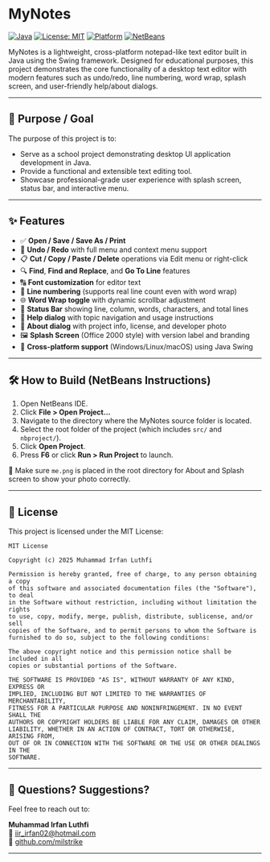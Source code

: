 # MyNotes

[![Java](https://img.shields.io/badge/built%20with-Java-orange.svg)](https://www.java.com)
[![License: MIT](https://img.shields.io/badge/License-MIT-blue.svg)](LICENSE)
[![Platform](https://img.shields.io/badge/platform-cross--platform-blue.svg)]()
[![NetBeans](https://img.shields.io/badge/IDE-NetBeans-green.svg)](https://netbeans.apache.org)

MyNotes is a lightweight, cross-platform notepad-like text editor built in Java using the Swing framework. Designed for educational purposes, this project demonstrates the core functionality of a desktop text editor with modern features such as undo/redo, line numbering, word wrap, splash screen, and user-friendly help/about dialogs.

---

## 🎯 Purpose / Goal

The purpose of this project is to:
- Serve as a school project demonstrating desktop UI application development in Java.
- Provide a functional and extensible text editing tool.
- Showcase professional-grade user experience with splash screen, status bar, and interactive menu.

---

## ✨ Features

- ✅ **Open / Save / Save As / Print**
- 🔁 **Undo / Redo** with full menu and context menu support
- 📋 **Cut / Copy / Paste / Delete** operations via Edit menu or right-click
- 🔍 **Find**, **Find and Replace**, and **Go To Line** features
- 🔠 **Font customization** for editor text
- 🔢 **Line numbering** (supports real line count even with word wrap)
- 🌐 **Word Wrap toggle** with dynamic scrollbar adjustment
- 📌 **Status Bar** showing line, column, words, characters, and total lines
- 💬 **Help dialog** with topic navigation and usage instructions
- 🧾 **About dialog** with project info, license, and developer photo
- 🖼️ **Splash Screen** (Office 2000 style) with version label and branding
- 📂 **Cross-platform support** (Windows/Linux/macOS) using Java Swing

---

## 🛠 How to Build (NetBeans Instructions)

1. Open NetBeans IDE.
2. Click **File > Open Project...**
3. Navigate to the directory where the MyNotes source folder is located.
4. Select the root folder of the project (which includes `src/` and `nbproject/`).
5. Click **Open Project**.
6. Press **F6** or click **Run > Run Project** to launch.

📝 Make sure `me.png` is placed in the root directory for About and Splash screen to show your photo correctly.

---

## 📄 License

This project is licensed under the MIT License:

```
MIT License

Copyright (c) 2025 Muhammad Irfan Luthfi

Permission is hereby granted, free of charge, to any person obtaining a copy
of this software and associated documentation files (the "Software"), to deal
in the Software without restriction, including without limitation the rights
to use, copy, modify, merge, publish, distribute, sublicense, and/or sell
copies of the Software, and to permit persons to whom the Software is
furnished to do so, subject to the following conditions:

The above copyright notice and this permission notice shall be included in all
copies or substantial portions of the Software.

THE SOFTWARE IS PROVIDED "AS IS", WITHOUT WARRANTY OF ANY KIND, EXPRESS OR
IMPLIED, INCLUDING BUT NOT LIMITED TO THE WARRANTIES OF MERCHANTABILITY,
FITNESS FOR A PARTICULAR PURPOSE AND NONINFRINGEMENT. IN NO EVENT SHALL THE
AUTHORS OR COPYRIGHT HOLDERS BE LIABLE FOR ANY CLAIM, DAMAGES OR OTHER
LIABILITY, WHETHER IN AN ACTION OF CONTRACT, TORT OR OTHERWISE, ARISING FROM,
OUT OF OR IN CONNECTION WITH THE SOFTWARE OR THE USE OR OTHER DEALINGS IN THE
SOFTWARE.
```

---

## 💬 Questions? Suggestions?

Feel free to reach out to:

**Muhammad Irfan Luthfi**  
📧 iir_irfan02@hotmail.com  
🔗 [github.com/milstrike](https://github.com/milstrike)

---

